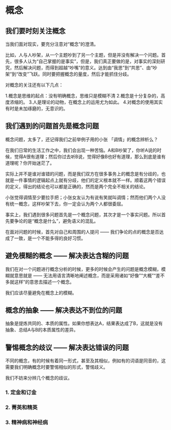 # 概念

## 我们要时刻关注概念

当我们面对现实，要充分注意对“概念”的澄清。

比如，人与人吵架，从一个主题吵到了另一个主题，但是并没有解决一个问题。首先，很多人认为“自己掌握的是事实”，但是，我们真正要做的是，对事实的深刻研究，然后解决问题，而得到超越“吵嘴”的意义。达到由“我思”到“共思”、由“吵架”到“改变”飞跃。同时要把握概念的量度，然后才能抓住分歧。

对概念的关注还有以下几点：

1.概念是思维的起点：没有明确概念，思维只是模糊不清
2.概念是十分复杂的，高度浓缩的。
3.人是理论的动物，在概念上的运用尤为如此。
4.对概念的使用其实有时是未加琢磨的，无意识的。

## 我们遇到的问题首先是概念问题

概念问题，太多了，还记得我们之前举例子用的小张 「调情」的概念辨析么？

在我们日常的生活工作之中，我们会出现一种苦恼。A和B吵架了，你听A说的时候，觉得A很有道理；然后你过去听B说，觉得好像B也好有道理，那么到底是谁有道理呢？你开始迷茫了。

实际上并不是谁对谁错的问题，而是我们双方在很多事务上的概念是有分歧的，也就是一件事情的逻辑起点上就有分歧，他们的定义根本就不一样。顺着这两个错误的定义，得出的结论也可以都是正确的，然而是两个完全不相关的结论。

小张觉得调情至少要拉手把；小张女友认为有说有笑就叫调情；然而他们两个人没有统一概念，这样吵架下去，你一定会认为两个人都很委屈。

事实上，我们遇到很多问题首先是一个概念问题，其次才是一个事实问题。所以首先要争论的是“概念是什么”，避免语义的混乱。

在面对问题的时候，首先对自己和周围的人提问 —— 我们争论的点的概念是否达成了一致，是一个不能多得的良好习惯。

## 避免模糊的概念 —— 解决表达含糊的问题

我们在对一个问题进行概念分析的时候，更多的时候会产生的问题是概念模糊，模糊就意思就是 —— 无法用语言清晰地阐述概念，而是采用诸如“好像”“大概”“差不多就这样”的意思去描述一个概念。

我们应该尽量避免在概念上的模糊。

## 概念的抽象 —— 解决表达不到位的问题

抽象是提炼共同的、本质的属性。如果你想表达A，结果表达成了B，这就是没有抽象、总结A与B的本质属性的差异。


## 警惕概念的歧议 —— 解决表达错误的问题

不同的概念，有的时候有着同一形式，甚至及其相似，例如有的词语是同音的，这需要我们明确概念时要警惕相似的形式，警惕歧义。

我们不妨来分辨几个概念的歧议。

### 1. 定金和订金

### 2. 菁英和精英

### 3. 精神病和神经病
